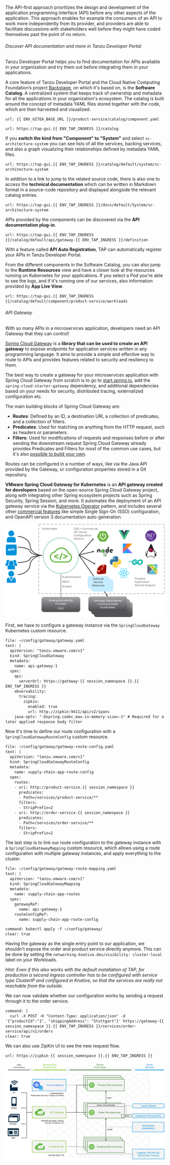 The API-first approach prioritizes the design and development of the application programming interface (API) before any other aspects of the application. 
This approach enables for example the consumers of an API to work more independently from its provider, and providers are able to facilitate discussions with stakeholders well before they might have coded themselves past the point of no return.

###### Discover API documentation and more in Tanzu Developer Portal

Tanzu Developer Portal helps you to find documentation for APIs available in your organization and try them out before integrating them in your applications.

A core feature of Tanzu Developer Portal and the Cloud Native Computing Foundation’s project [Backstage](https://backstage.io), on which it's based on, is the **Software Catalog**. A centralized system that keeps track of ownership and metadata for all the applications in your organization's ecosystem. The catalog is built around the concept of metadata YAML files stored together with the code, which are then harvested and visualized.
```dashboard:open-url
url: {{ ENV_GITEA_BASE_URL }}/product-service/catalog/component.yaml
```
```dashboard:open-url
url: https://tap-gui.{{ ENV_TAP_INGRESS }}/catalog
```

If you **switch the kind from "Component" to "System"** and select `sc-architecture-system` you can see lists of all the services, backing services, and also a graph visualizing their relationships defined by metadata YAML files.
```dashboard:open-url
url: https://tap-gui.{{ ENV_TAP_INGRESS }}/catalog/default/system/sc-architecture-system
```
In addition to a link to jump to the related source code, there is also one to access the **technical documentation** which can be written in Markdown format in a source-code repository and displayed alongside the relevant catalog entries.
```dashboard:open-url
url: https://tap-gui.{{ ENV_TAP_INGRESS }}/docs/default/System/sc-architecture-system
```

APIs provided by the components can be discovered via the **API documentation plug-in**. 
```dashboard:open-url
url: https://tap-gui.{{ ENV_TAP_INGRESS }}/catalog/default/api/gateway-{{ ENV_TAP_INGRESS }}/definition
```
With a feature called **API Auto Registration**, TAP can automatically register your APIs in Tanzu Developer Portal.

From the different components in the Software Catalog, you can also jump to the **Runtime Resources** view and have a closer look at the resources running on Kubernetes for your applications. If you select a Pod you're able to see the logs, and if it's running one of our services, also information provided by **App Live View**.
```dashboard:open-url
url: https://tap-gui.{{ ENV_TAP_INGRESS }}/catalog/default/component/product-service/workloads
```

###### API Gateway

With so many APIs in a microservices application, developers need an API Gateway that they can control!

[Spring Cloud Gateway](https://spring.io/projects/spring-cloud-gateway) is a **library that can be used to create an API gateway** to expose endpoints for application services written in any programming language.
It aims to provide a simple and effective way to route to APIs and provides features related to security and resiliency to them.

The best way to create a gateway for your microservices application with Spring Cloud Gateway from scratch is to go to [start.spring.io](https://start.spring.io), add the `spring-cloud-starter-gateway` dependency, and additional dependencies based on your needs for security, distributed tracing, externalized configuration etc.

The main building blocks of Spring Cloud Gateway are: 
- **Routes**: Defined by an ID, a destination URI, a collection of predicates, and a collection of filters.
- **Predicates**: Used for matching on anything from the HTTP request, such as headers or parameters.
- **Filters**: Used for modifications of requests and responses before or after sending the downstream request
Spring Cloud Gateway already provides Predicates and Filters for most of the common use cases, but it's also [possible to build your own](https://docs.spring.io/spring-cloud-gateway/docs/current/reference/html/#developer-guide).

Routes can be configured in a number of ways, like via the Java API provided by the Gateway, or configuration properties stored in a Git repository.

**VMware Spring Cloud Gateway for Kubernetes** is an **API gateway created for developers** based on the open-source Spring Cloud Gateway project, along with integrating other Spring ecosystem projects such as Spring Security, Spring Session, and more. It automates the deployment of an API gateway service via the [Kubernetes Operator](https://kubernetes.io/docs/concepts/extend-kubernetes/operator/) pattern, and includes several other [commercial features](https://docs.vmware.com/en/VMware-Spring-Cloud-Gateway-for-Kubernetes/2.0/scg-k8s/GUID-index.html#key-features) like simple Single Sign-On (SSO) configuration, and OpenAPI version 3 documentation auto-generation.

![VMware Spring Cloud Gateway for Kubernetes](../images/scg-for-k8s.png)

First, we have to configure a gateway instance via the `SpringCloudGateway` Kubernetes custom resource.
```editor:append-lines-to-file
file: ~/config/gateway/gateway.yaml
text: |
  apiVersion: "tanzu.vmware.com/v1"
  kind: SpringCloudGateway
  metadata:
    name: api-gateway-1
  spec:
    api:
      serverUrl: https://gateway-{{ session_namespace }}.{{ ENV_TAP_INGRESS }}
    observability:
      tracing:
        zipkin:
          enabled: true
          url: http://zipkin:9411/api/v2/spans
    java-opts: "-Dspring.codec.max-in-memory-size=-1" # Required for a later applied response body filter
```

Now it's time to define our route configuration with a `SpringCloudGatewayRouteConfig` custom resource.
```editor:append-lines-to-file
file: ~/config/gateway/gateway-route-config.yaml
text: |
  apiVersion: "tanzu.vmware.com/v1"
  kind: SpringCloudGatewayRouteConfig
  metadata:
    name: supply-chain-app-route-config
  spec:
    routes:
    - uri: http://product-service.{{ session_namespace }}
      predicates:
      - Path=/services/product-service/**
      filters:
      - StripPrefix=2
    - uri: http://order-service.{{ session_namespace }}
      predicates:
      - Path=/services/order-service/**
      filters:
      - StripPrefix=2
```

The last step is to link our route configuration to the gateway instance with a `SpringCloudGatewayMapping` custom resource, which allows using a route configuration with multiple gateway instances, and apply everything to the cluster.
```editor:append-lines-to-file
file: ~/config/gateway/gateway-route-mapping.yaml
text: |
  apiVersion: "tanzu.vmware.com/v1"
  kind: SpringCloudGatewayMapping
  metadata:
    name: supply-chain-app-routes
  spec:
    gatewayRef:
      name: api-gateway-1
    routeConfigRef:
      name: supply-chain-app-route-config
```
```terminal:execute
command: kubectl apply -f ~/config/gateway/
clear: true
```

Having the gateway as the single entry point to our application, we shouldn't expose the order and product service directly anymore. This can be done by setting the `networking.knative.dev/visibility: cluster-local` label on your Workloads. 

*Hint: Even if this also works with the default installation of TAP, for production a second ingress controller has to be configured with service type ClusterIP and configured in Knative, so that the services are really not reachable from the outside.*

We can now validate whether our configuration works by sending a request through it to the order service. 
```terminal:execute
command: |
  curl -X POST -H "Content-Type: application/json" -d '{"productId":"1", "shippingAddress": "Stuttgart"}' https://gateway-{{ session_namespace }}.{{ ENV_TAP_INGRESS }}/services/order-service/api/v1/orders
clear: true
```
We can also use ZipKin UI to see the new request flow.
```dashboard:open-url
url: https://zipkin-{{ session_namespace }}.{{ ENV_TAP_INGRESS }}
```

![Updated architecture with API Gateway](../images/microservice-architecture-gateway.png)